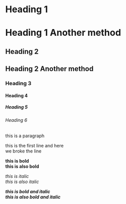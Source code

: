 # Heading 1
Heading 1 Another method
========================
## Heading 2
Heading 2 Another method
------------------------
### Heading 3
#### Heading 4
##### Heading 5
###### Heading 6


this is a paragraph


this is the first line and here<br>we broke the line


**this is bold**  
__this is also bold__  
  

*this is italic*  
_this is also italic_  


***this is bold and italic***  
___this is also bold and italic___  
